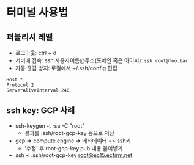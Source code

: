 # 터미널 사용법

## 퍼블리셔 레벨
* 로그아웃: ctrl + d
* 서버에 접속: ssh 사용자이름@주소(도메인 혹은 아이피): ``` ssh root@foo.bar ```
* 자동 끊김 방지: 로컬에서 ~/.ssh/config 편집
```
Host *
Protocol 2
ServerAliveInterval 240
```

## ssh key: GCP 사례
* ssh-keygen -t rsa -C "root"
	* 결과를 .ssh/root-gcp-key 등으로 저장
* gcp => compute engine => 메타데이터 => ssh키
	* '수정' 후 root-gcp-key.pub 내용 붙여넣기
* ssh -i .ssh/root-gcp-key root@ec15.ecfirm.net
